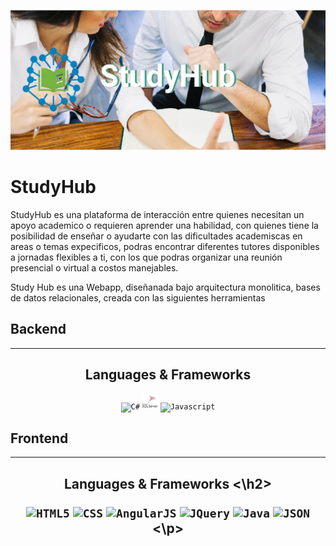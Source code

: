 ![banner](https://github.com/Web-avanzada/.github/blob/main/Img/LogoStudyHub1-01.jpg)

# StudyHub

StudyHub es una plataforma de interacción entre quienes necesitan un apoyo academico o requieren aprender una habilidad, con quienes tiene la posibilidad de enseñar o ayudarte con las dificultades academiscas en areas o temas expecificos, podras encontrar diferentes tutores disponibles a jornadas flexibles a ti, con los que podras organizar una reunión presencial o virtual a costos manejables.

Study Hub es una Webapp, diseñanada bajo arquitectura monolitica, bases de datos relacionales, creada con las siguientes herramientas

## Backend
<hr>
<h2 align="center">Languages & Frameworks </h2>
<p align="center">
  <code><img title="C#" height="25" src="https://github.com/zumrudu-anka/zumrudu-anka/blob/master/images/cSharp.svg"></code>
  <code><img title="SQL Server" height="25" src="https://raw.githubusercontent.com/Web-avanzada/.github/b41ccfd564a4996a20274e0e960210fd6761eac2/Img/microsoft-sql-server-logo-svgrepo-com.svg"></code>
  <code><img title="Javascript" height="25" src="https://github.com/zumrudu-anka/zumrudu-anka/blob/master/images/javascript.svg"></code>
</p>

## Frontend
<hr>
<h2 align="center">Languages & Frameworks <\h2>
<p align="center">
  <code><img title="HTML5" height="25" src="https://github.com/zumrudu-anka/zumrudu-anka/blob/master/images/html5.svg"></code>
  <code><img title="CSS" height="25" src="https://github.com/zumrudu-anka/zumrudu-anka/blob/master/images/css.svg"></code>
  <code><img title="AngularJS" height="25" src="https://github.com/zumrudu-anka/zumrudu-anka/blob/master/images/angularjs.svg"></code>
  <code><img title="JQuery" height="25" src="https://github.com/zumrudu-anka/zumrudu-anka/blob/master/images/jquery.svg"></code>
  <code><img title="Java" height="25" src="https://github.com/zumrudu-anka/zumrudu-anka/blob/master/images/java.svg"></code>
  <code><img title="JSON" height="25" src="https://github.com/zumrudu-anka/zumrudu-anka/blob/master/images/json.svg"></code>
  <\p>
